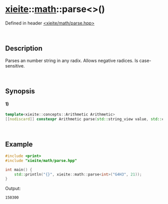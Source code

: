 # [xieite](../../xieite.md)\:\:[math](../../math.md)\:\:parse\<\>\(\)
Defined in header [<xieite/math/parse.hpp>](../../../include/xieite/math/parse.hpp)

&nbsp;

## Description
Parses an number string in any radix. Allows negative radices. Is case-sensitive.

&nbsp;

## Synopsis
#### 1)
```cpp
template<xieite::concepts::Arithmetic Arithmetic>
[[nodiscard]] constexpr Arithmetic parse(std::string_view value, std::conditional_t<std::floating_point<Arithmetic>, xieite::math::SignedSize, Arithmetic> radix = 10, xieite::strings::NumberComponents components = xieite::strings::NumberComponents()) noexcept;
```

&nbsp;

## Example
```cpp
#include <print>
#include "xieite/math/parse.hpp"

int main() {
    std::println("{}", xieite::math::parse<int>("G4H3", 21));
}
```
Output:
```
150300
```
